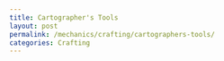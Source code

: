 ```yaml
---
title: Cartographer's Tools
layout: post
permalink: /mechanics/crafting/cartographers-tools/
categories: Crafting
---
```

